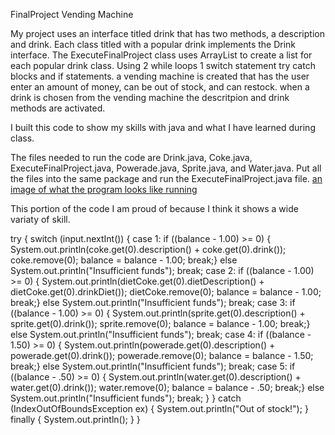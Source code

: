FinalProject Vending Machine 

My project uses an interface titled drink that has two methods, a description and drink. Each class titled with a popular drink implements the Drink interface. 
The ExecuteFinalProject class uses ArrayList to create a list for each popular drink class. Using 2 while loops 1 switch statement try catch blocks and if statements. 
a vending machine is created that has the user enter an amount of money, can be out of stock, and can restock. when a drink is chosen from the vending machine the
descritpion and drink methods are activated. 

I built this code to show my skills with java and what I have learned during class.

The files needed to run the code are Drink.java, Coke.java, ExecuteFinalProject.java, Powerade.java, Sprite.java, and Water.java. Put all the files into the same package and run the ExecuteFinalProject.java file. 
[an image of what the program looks like running](FinalProjectSH.png)

This portion of the code I am proud of because I think it shows a wide variaty of skill. 

try {
			switch (input.nextInt()) {
			case 1: if ((balance - 1.00) >= 0) {
					System.out.println(coke.get(0).description() + coke.get(0).drink());
					coke.remove(0);
					balance = balance - 1.00;
					break;}
					else 
					System.out.println("Insufficient funds"); break;
			case 2: if ((balance - 1.00) >= 0) {
					System.out.println(dietCoke.get(0).dietDescription() + dietCoke.get(0).drinkDiet());
					dietCoke.remove(0);
					balance = balance - 1.00; 
					break;}
					else 
					System.out.println("Insufficient funds"); break;
			case 3: if ((balance - 1.00) >= 0) {
					System.out.println(sprite.get(0).description() + sprite.get(0).drink());
					sprite.remove(0);
					balance = balance - 1.00;
					break;}
					else 
					System.out.println("Insufficient funds"); break;
			case 4: if ((balance - 1.50) >= 0) {
					System.out.println(powerade.get(0).description() + powerade.get(0).drink());
					powerade.remove(0);
					balance = balance - 1.50;
					break;}
					else 
					System.out.println("Insufficient funds"); break;
			case 5: if ((balance - .50) >= 0) {
					System.out.println(water.get(0).description() + water.get(0).drink());
					water.remove(0);
					balance = balance - .50; 
					break;}
					else 
					System.out.println("Insufficient funds"); break;
				}
			}
		catch (IndexOutOfBoundsException ex) {
			System.out.println("Out of stock!");
			}
		finally {
			System.out.println();
				}
			}
